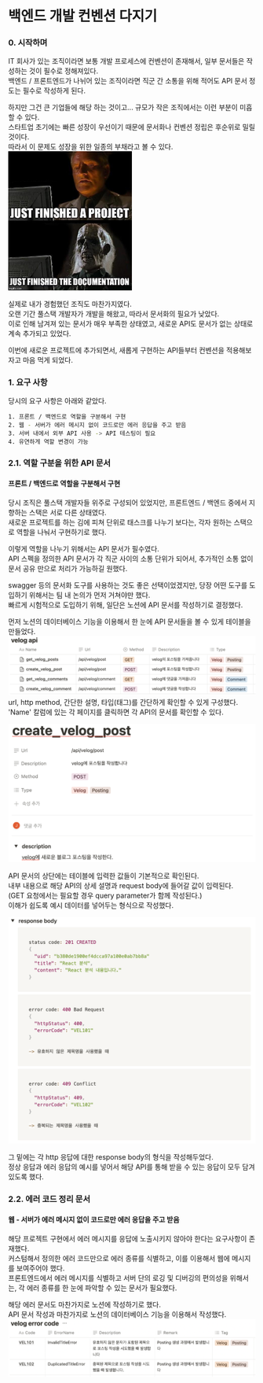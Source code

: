 # 백엔드 개발 컨벤션 다지기

### 0. 시작하며

IT 회사가 있는 조직이라면 보통 개발 프로세스에 컨벤션이 존재해서, 일부 문서들은 작성하는 것이 필수로 정해져있다.  
백엔드 / 프론트엔드가 나뉘어 있는 조직이라면 직군 간 소통을 위해 적어도 API 문서 정도는 필수로 작성하게 된다.  

하지만 그건 큰 기업들에 해당 하는 것이고... 규모가 작은 조직에서는 이런 부분이 미흡할 수 있다.  
스타트업 초기에는 빠른 성장이 우선이기 때문에 문서화나 컨벤션 정립은 후순위로 밀릴 것이다.  
따라서 이 문제도 성장을 위한 일종의 부채라고 볼 수 있다.  
<img src="./images/1.jpeg" width=50% />

실제로 내가 경험했던 조직도 마찬가지였다.  
오랜 기간 풀스택 개발자가 개발을 해왔고, 따라서 문서화의 필요가 낮았다.  
이로 인해 남겨져 있는 문서가 매우 부족한 상태였고, 새로운 API도 문서가 없는 상태로 계속 추가되고 있었다.  

이번에 새로운 프로젝트에 추가되면서, 새롭게 구현하는 API들부터 컨벤션을 적용해보자고 마음 먹게 되었다.  

### 1. 요구 사항
당시의 요구 사항은 아래와 같았다.  
``` bash
1. 프론트 / 백엔드로 역할을 구분해서 구현
2. 웹 - 서버가 에러 메시지 없이 코드로만 에러 응답을 주고 받음
3. 서버 내에서 외부 API 사용 -> API 테스팅이 필요
4. 유연하게 역할 변경이 가능
```

### 2.1. 역할 구분을 위한 API 문서
#### 프론트 / 백엔드로 역할을 구분해서 구현
당시 조직은 풀스택 개발자들 위주로 구성되어 있었지만, 프론트엔드 / 백엔드 중에서 지향하는 스택은 서로 다른 상태였다.  
새로운 프로젝트를 하는 김에 피쳐 단위로 태스크를 나누기 보다는, 각자 원하는 스택으로 역할을 나눠서 구현하기로 했다.  

이렇게 역할을 나누기 위해서는 API 문서가 필수였다.  
API 스펙을 정의한 API 문서가 각 직군 사이의 소통 단위가 되어서, 추가적인 소통 없이 문서 공유 만으로 처리가 가능하길 원했다.  

swagger 등의 문서화 도구를 사용하는 것도 좋은 선택이었겠지만, 당장 어떤 도구를 도입하기 위해서는 팀 내 논의가 먼저 거쳐야만 했다.  
빠르게 시험적으로 도입하기 위해, 일단은 노션에 API 문서를 작성하기로 결정했다.  

먼저 노션의 데이터베이스 기능을 이용해서 한 눈에 API 문서들을 볼 수 있게 테이블을 만들었다.
<img src="./images/2.png" />
url, http method, 간단한 설명, 타입(태그)를 간단하게 확인할 수 있게 구성했다.  
'Name' 칼럼에 있는 각 페이지를 클릭하면 각 API의 문서를 확인할 수 있다.

<img src="./images/3.png" />

API 문서의 상단에는 테이블에 입력한 값들이 기본적으로 확인된다.  
내부 내용으로 해당 API의 상세 설명과 request body에 들어갈 값이 입력된다.  
(GET 요청에서는 필요할 경우 query parameter가 함께 작성된다.)  
이해가 쉽도록 예시 데이터를 넣어두는 형식으로 작성했다.

<img src="./images/4.png" />

그 밑에는 각 http 응답에 대한 response body의 형식을 작성해두었다.  
정상 응답과 에러 응답의 예시를 넣어서 해당 API를 통해 받을 수 있는 응답이 모두 담겨있도록 했다.


### 2.2. 에러 코드 정리 문서
#### 웹 - 서버가 에러 메시지 없이 코드로만 에러 응답을 주고 받음  
해당 프로젝트 구현에서 에러 메시지를 응답에 노출시키지 않아야 한다는 요구사항이 존재했다.  
커스텀해서 정의한 에러 코드만으로 에러 종류를 식별하고, 이를 이용해서 웹에 메시지를 보여주어야 했다.  
프론트엔드에서 에러 메시지를 식별하고 서버 단의 로깅 및 디버깅의 편의성을 위해서는, 각 에러 종류를 한 눈에 파악할 수 있는 문서가 필요했다.  

해당 에러 문서도 마찬가지로 노션에 작성하기로 했다.  
API 문서 작성과 마찬가지로 노션의 데이터베이스 기능을 이용해서 작성했다.
<img src="./images/5.png" />
